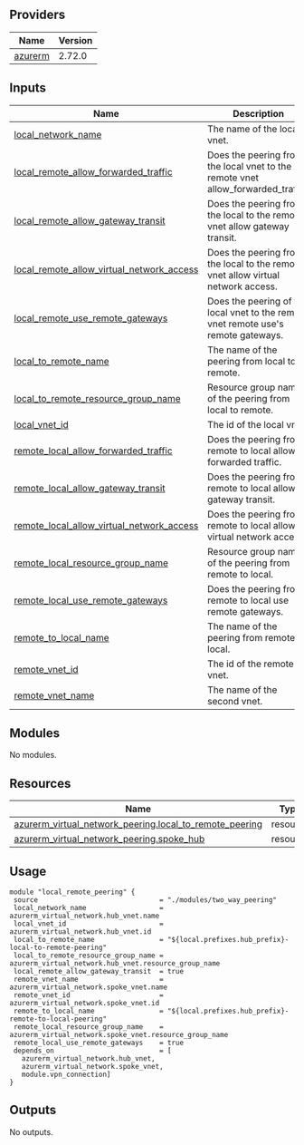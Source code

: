 ## Providers

| Name | Version |
|------|---------|
| <a name="provider_azurerm"></a> [azurerm](#provider\_azurerm) | 2.72.0 |
## Inputs

| Name | Description | Type | Default | Required |
|------|-------------|------|---------|:--------:|
| <a name="input_local_network_name"></a> [local\_network\_name](#input\_local\_network\_name) | The name of the local vnet. | `string` | n/a | yes |
| <a name="input_local_remote_allow_forwarded_traffic"></a> [local\_remote\_allow\_forwarded\_traffic](#input\_local\_remote\_allow\_forwarded\_traffic) | Does the peering from the local vnet to the remote vnet allow\_forwarded\_traffic. | `bool` | `true` | no |
| <a name="input_local_remote_allow_gateway_transit"></a> [local\_remote\_allow\_gateway\_transit](#input\_local\_remote\_allow\_gateway\_transit) | Does the peering from the local to the remote vnet allow gateway transit. | `bool` | `false` | no |
| <a name="input_local_remote_allow_virtual_network_access"></a> [local\_remote\_allow\_virtual\_network\_access](#input\_local\_remote\_allow\_virtual\_network\_access) | Does the peering from the local to the remote vnet allow virtual network access. | `bool` | `true` | no |
| <a name="input_local_remote_use_remote_gateways"></a> [local\_remote\_use\_remote\_gateways](#input\_local\_remote\_use\_remote\_gateways) | Does the peering of the local vnet to the remote vnet remote use's remote gateways. | `bool` | `false` | no |
| <a name="input_local_to_remote_name"></a> [local\_to\_remote\_name](#input\_local\_to\_remote\_name) | The name of the peering from local to remote. | `string` | n/a | yes |
| <a name="input_local_to_remote_resource_group_name"></a> [local\_to\_remote\_resource\_group\_name](#input\_local\_to\_remote\_resource\_group\_name) | Resource group name of the peering from local to remote. | `string` | n/a | yes |
| <a name="input_local_vnet_id"></a> [local\_vnet\_id](#input\_local\_vnet\_id) | The id of the local vnet. | `string` | n/a | yes |
| <a name="input_remote_local_allow_forwarded_traffic"></a> [remote\_local\_allow\_forwarded\_traffic](#input\_remote\_local\_allow\_forwarded\_traffic) | Does the peering from remote to local allow forwarded traffic. | `bool` | `true` | no |
| <a name="input_remote_local_allow_gateway_transit"></a> [remote\_local\_allow\_gateway\_transit](#input\_remote\_local\_allow\_gateway\_transit) | Does the peering from remote to local allow gateway transit. | `bool` | `false` | no |
| <a name="input_remote_local_allow_virtual_network_access"></a> [remote\_local\_allow\_virtual\_network\_access](#input\_remote\_local\_allow\_virtual\_network\_access) | Does the peering from remote to local allow virtual network access. | `bool` | `true` | no |
| <a name="input_remote_local_resource_group_name"></a> [remote\_local\_resource\_group\_name](#input\_remote\_local\_resource\_group\_name) | Resource group name of the peering from remote to local. | `string` | n/a | yes |
| <a name="input_remote_local_use_remote_gateways"></a> [remote\_local\_use\_remote\_gateways](#input\_remote\_local\_use\_remote\_gateways) | Does the peering from remote to local use remote gateways. | `bool` | `false` | no |
| <a name="input_remote_to_local_name"></a> [remote\_to\_local\_name](#input\_remote\_to\_local\_name) | The name of the peering from remote to local. | `string` | n/a | yes |
| <a name="input_remote_vnet_id"></a> [remote\_vnet\_id](#input\_remote\_vnet\_id) | The id of the remote vnet. | `string` | n/a | yes |
| <a name="input_remote_vnet_name"></a> [remote\_vnet\_name](#input\_remote\_vnet\_name) | The name of the second vnet. | `string` | n/a | yes |
## Modules

No modules.
## Resources

| Name | Type |
|------|------|
| [azurerm_virtual_network_peering.local_to_remote_peering](https://registry.terraform.io/providers/hashicorp/azurerm/2.72.0/docs/resources/virtual_network_peering) | resource |
| [azurerm_virtual_network_peering.spoke_hub](https://registry.terraform.io/providers/hashicorp/azurerm/2.72.0/docs/resources/virtual_network_peering) | resource |
## Usage
 ```hcl
module "local_remote_peering" {
  source                              = "./modules/two_way_peering"
  local_network_name                  = azurerm_virtual_network.hub_vnet.name
  local_vnet_id                       = azurerm_virtual_network.hub_vnet.id
  local_to_remote_name                = "${local.prefixes.hub_prefix}-local-to-remote-peering"
  local_to_remote_resource_group_name = azurerm_virtual_network.hub_vnet.resource_group_name
  local_remote_allow_gateway_transit  = true
  remote_vnet_name                    = azurerm_virtual_network.spoke_vnet.name
  remote_vnet_id                      = azurerm_virtual_network.spoke_vnet.id
  remote_to_local_name                = "${local.prefixes.hub_prefix}-remote-to-local-peering"
  remote_local_resource_group_name    = azurerm_virtual_network.spoke_vnet.resource_group_name
  remote_local_use_remote_gateways    = true
  depends_on                          = [
    azurerm_virtual_network.hub_vnet,
    azurerm_virtual_network.spoke_vnet,
    module.vpn_connection]
}

 ```
## Outputs

No outputs.
